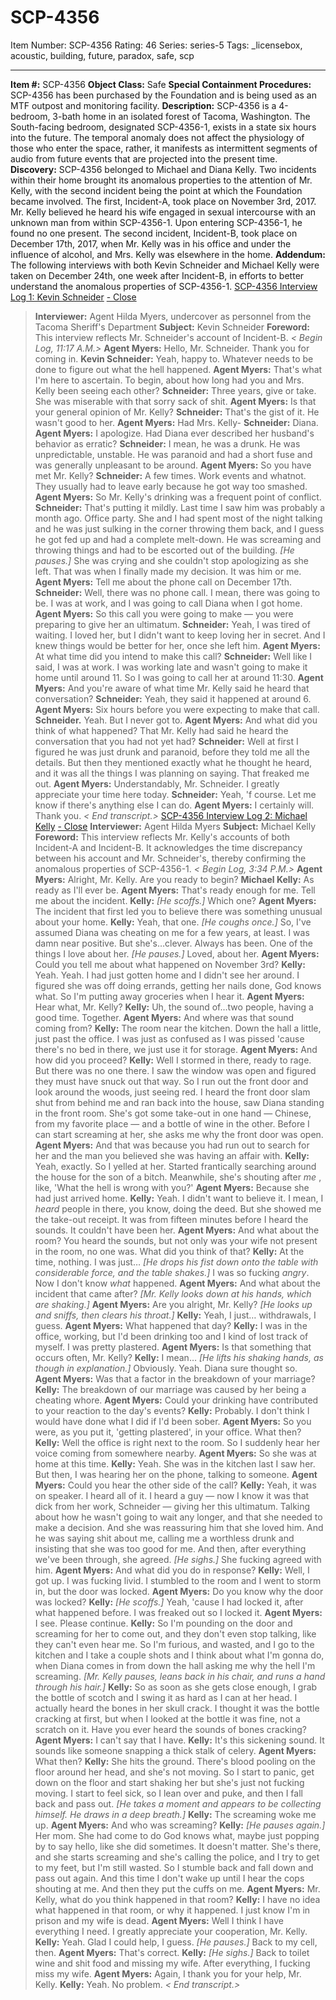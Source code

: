 # SCP-4356
Item Number: SCP-4356
Rating: 46
Series: series-5
Tags: _licensebox, acoustic, building, future, paradox, safe, scp

---

**Item #:** SCP-4356
**Object Class:** Safe
**Special Containment Procedures:** SCP-4356 has been purchased by the Foundation and is being used as an MTF outpost and monitoring facility.
**Description:** SCP-4356 is a 4-bedroom, 3-bath home in an isolated forest of Tacoma, Washington. The South-facing bedroom, designated SCP-4356-1, exists in a state six hours into the future. The temporal anomaly does not affect the physiology of those who enter the space, rather, it manifests as intermittent segments of audio from future events that are projected into the present time.
**Discovery:** SCP-4356 belonged to Michael and Diana Kelly. Two incidents within their home brought its anomalous properties to the attention of Mr. Kelly, with the second incident being the point at which the Foundation became involved.
The first, Incident-A, took place on November 3rd, 2017. Mr. Kelly believed he heard his wife engaged in sexual intercourse with an unknown man from within SCP-4356-1. Upon entering SCP-4356-1, he found no one present.
The second incident, Incident-B, took place on December 17th, 2017, when Mr. Kelly was in his office and under the influence of alcohol, and Mrs. Kelly was elsewhere in the home.
**Addendum:** The following interviews with both Kevin Schneider and Michael Kelly were taken on December 24th, one week after Incident-B, in efforts to better understand the anomalous properties of SCP-4356-1.
[SCP-4356 Interview Log 1: Kevin Schneider](javascript:;)
[\- Close](javascript:;)
> **Interviewer:** Agent Hilda Myers, undercover as personnel from the Tacoma Sheriff's Department
> **Subject:** Kevin Schneider
> **Foreword:** This interview reflects Mr. Schneider's account of Incident-B.
> _< Begin Log, 11:17 A.M.>_
> **Agent Myers:** Hello, Mr. Schneider. Thank you for coming in.
> **Kevin Schneider:** Yeah, happy to. Whatever needs to be done to figure out what the hell happened.
> **Agent Myers:** That's what I'm here to ascertain. To begin, about how long had you and Mrs. Kelly been seeing each other?
> **Schneider:** Three years, give or take. She was miserable with that sorry sack of shit.
> **Agent Myers:** Is that your general opinion of Mr. Kelly?
> **Schneider:** That's the gist of it. He wasn't good to her.
> **Agent Myers:** Had Mrs. Kelly-
> **Schneider:** Diana.
> **Agent Myers:** I apologize. Had Diana ever described her husband's behavior as erratic?
> **Schneider:** I mean, he was a drunk. He was unpredictable, unstable. He was paranoid and had a short fuse and was generally unpleasant to be around.
> **Agent Myers:** So you have met Mr. Kelly?
> **Schneider:** A few times. Work events and whatnot. They usually had to leave early because he got way too smashed.
> **Agent Myers:** So Mr. Kelly's drinking was a frequent point of conflict.
> **Schneider:** That's putting it mildly. Last time I saw him was probably a month ago. Office party. She and I had spent most of the night talking and he was just sulking in the corner throwing them back, and I guess he got fed up and had a complete melt-down. He was screaming and throwing things and had to be escorted out of the building. _[He pauses.]_ She was crying and she couldn't stop apologizing as she left. That was when I finally made my decision. It was him or me.
> **Agent Myers:** Tell me about the phone call on December 17th.
> **Schneider:** Well, there was no phone call. I mean, there was going to be. I was at work, and I was going to call Diana when I got home.
> **Agent Myers:** So this call you were going to make — you were preparing to give her an ultimatum.
> **Schneider:** Yeah, I was tired of waiting. I loved her, but I didn't want to keep loving her in secret. And I knew things would be better for her, once she left him.
> **Agent Myers:** At what time did you intend to make this call?
> **Schneider:** Well like I said, I was at work. I was working late and wasn't going to make it home until around 11. So I was going to call her at around 11:30.
> **Agent Myers:** And you're aware of what time Mr. Kelly said he heard that conversation?
> **Schneider:** Yeah, they said it happened at around 6.
> **Agent Myers:** Six hours before you were expecting to make that call.
> **Schneider.** Yeah. But I never got to.
> **Agent Myers:** And what did you think of what happened? That Mr. Kelly had said he heard the conversation that you had not yet had?
> **Schneider:** Well at first I figured he was just drunk and paranoid, before they told me all the details. But then they mentioned exactly what he thought he heard, and it was all the things I was planning on saying. That freaked me out.
> **Agent Myers:** Understandably, Mr. Schneider. I greatly appreciate your time here today.
> **Schneider:** Yeah, 'f course. Let me know if there's anything else I can do.
> **Agent Myers:** I certainly will. Thank you.
> _< End transcript.>_
[SCP-4356 Interview Log 2: Michael Kelly](javascript:;)
[\- Close](javascript:;)
> **Interviewer:** Agent Hilda Myers
> **Subject:** Michael Kelly
> **Foreword:** This interview reflects Mr. Kelly's accounts of both Incident-A and Incident-B. It acknowledges the time discrepancy between his account and Mr. Schneider's, thereby confirming the anomalous properties of SCP-4356-1.
> _< Begin Log, 3:34 P.M.>_
> **Agent Myers:** Alright, Mr. Kelly. Are you ready to begin?
> **Michael Kelly:** As ready as I'll ever be.
> **Agent Myers:** That's ready enough for me. Tell me about the incident.
> **Kelly:** _[He scoffs.]_ Which one?
> **Agent Myers:** The incident that first led you to believe there was something unusual about your home.
> **Kelly:** Yeah, that one. _[He coughs once.]_ So, I've assumed Diana was cheating on me for a few years, at least. I was damn near positive. But she's…clever. Always has been. One of the things I love about her. _[He pauses.]_ Loved, about her.
> **Agent Myers:** Could you tell me about what happened on November 3rd?
> **Kelly:** Yeah. Yeah. I had just gotten home and I didn't see her around. I figured she was off doing errands, getting her nails done, God knows what. So I'm putting away groceries when I hear it.
> **Agent Myers:** Hear what, Mr. Kelly?
> **Kelly:** Uh, the sound of…two people, having a good time. Together.
> **Agent Myers:** And where was that sound coming from?
> **Kelly:** The room near the kitchen. Down the hall a little, just past the office. I was just as confused as I was pissed 'cause there's no bed in there, we just use it for storage.
> **Agent Myers:** And how did you proceed?
> **Kelly:** Well I stormed in there, ready to rage. But there was no one there. I saw the window was open and figured they must have snuck out that way. So I run out the front door and look around the woods, just seeing red. I heard the front door slam shut from behind me and ran back into the house, saw Diana standing in the front room. She's got some take-out in one hand — Chinese, from my favorite place — and a bottle of wine in the other. Before I can start screaming at her, she asks me why the front door was open.
> **Agent Myers:** And that was because you had run out to search for her and the man you believed she was having an affair with.
> **Kelly:** Yeah, exactly. So I yelled at her. Started frantically searching around the house for the son of a bitch. Meanwhile, she's shouting after _me_ , like, 'What the hell is wrong with you?'
> **Agent Myers:** Because she had just arrived home.
> **Kelly:** Yeah. I didn't want to believe it. I mean, I _heard_ people in there, you know, doing the deed. But she showed me the take-out receipt. It was from fifteen minutes before I heard the sounds. It couldn't have been her.
> **Agent Myers:** And what about the room? You heard the sounds, but not only was your wife not present in the room, no one was. What did you think of that?
> **Kelly:** At the time, nothing. I was just… _[He drops his fist down onto the table with considerable force, and the table shakes.]_ I was so fucking _angry_. Now I don't know _what_ happened.
> **Agent Myers:** And what about the incident that came after?
> _[Mr. Kelly looks down at his hands, which are shaking.]_
> **Agent Myers:** Are you alright, Mr. Kelly?
> _[He looks up and sniffs, then clears his throat.]_
> **Kelly:** Yeah, I just… withdrawals, I guess.
> **Agent Myers:** What happened that day?
> **Kelly:** I was in the office, working, but I'd been drinking too and I kind of lost track of myself. I was pretty plastered.
> **Agent Myers:** Is that something that occurs often, Mr. Kelly?
> **Kelly:** I mean… _[He lifts his shaking hands, as though in explanation.]_ Obviously. Yeah. Diana sure thought so.
> **Agent Myers:** Was that a factor in the breakdown of your marriage?
> **Kelly:** The breakdown of our marriage was caused by her being a cheating whore.
> **Agent Myers:** Could your drinking have contributed to your reaction to the day's events?
> **Kelly:** Probably. I don't think I would have done what I did if I'd been sober.
> **Agent Myers:** So you were, as you put it, 'getting plastered', in your office. What then?
> **Kelly:** Well the office is right next to the room. So I suddenly hear her voice coming from somewhere nearby.
> **Agent Myers:** So she was at home at this time.
> **Kelly:** Yeah. She was in the kitchen last I saw her. But then, I was hearing her on the phone, talking to someone.
> **Agent Myers:** Could you hear the other side of the call?
> **Kelly:** Yeah, it was on speaker. I heard all of it. I heard a guy — now I know it was that dick from her work, Schneider — giving her this ultimatum. Talking about how he wasn't going to wait any longer, and that she needed to make a decision. And she was reassuring him that she loved him. And he was saying shit about me, calling me a worthless drunk and insisting that she was too good for me. And then, after everything we've been through, she agreed. _[He sighs.]_ She fucking agreed with him.
> **Agent Myers:** And what did you do in response?
> **Kelly:** Well, I got up. I was fucking livid. I stumbled to the room and I went to storm in, but the door was locked.
> **Agent Myers:** Do you know why the door was locked?
> **Kelly:** _[He scoffs.]_ Yeah, 'cause I had locked it, after what happened before. I was freaked out so I locked it.
> **Agent Myers:** I see. Please continue.
> **Kelly:** So I'm pounding on the door and screaming for her to come out, and they don't even stop talking, like they can't even hear me. So I'm furious, and wasted, and I go to the kitchen and I take a couple shots and I think about what I'm gonna do, when Diana comes in from down the hall asking me why the hell I'm screaming.
> _[Mr. Kelly pauses, leans back in his chair, and runs a hand through his hair.]_
> **Kelly:** So as soon as she gets close enough, I grab the bottle of scotch and I swing it as hard as I can at her head. I actually heard the bones in her skull crack. I thought it was the bottle cracking at first, but when I looked at the bottle it was fine, not a scratch on it. Have you ever heard the sounds of bones cracking?
> **Agent Myers:** I can't say that I have.
> **Kelly:** It's this sickening sound. It sounds like someone snapping a thick stalk of celery.
> **Agent Myers:** What then?
> **Kelly:** She hits the ground. There's blood pooling on the floor around her head, and she's not moving. So I start to panic, get down on the floor and start shaking her but she's just not fucking moving. I start to feel sick, so I lean over and puke, and then I fall back and pass out.
> _[He takes a moment and appears to be collecting himself. He draws in a deep breath.]_
> **Kelly:** The screaming woke me up.
> **Agent Myers:** And who was screaming?
> **Kelly:** _[He pauses again.]_ Her mom. She had come to do God knows what, maybe just popping by to say hello, like she did sometimes. It doesn't matter. She's there, and she starts screaming and she's calling the police, and I try to get to my feet, but I'm still wasted. So I stumble back and fall down and pass out again. And this time I don't wake up until I hear the cops shouting at me. And then they put the cuffs on me.
> **Agent Myers:** Mr. Kelly, what do you think happened in that room?
> **Kelly:** I have no idea what happened in that room, or why it happened. I just know I'm in prison and my wife is dead.
> **Agent Myers:** Well I think I have everything I need. I greatly appreciate your cooperation, Mr. Kelly.
> **Kelly:** Yeah. Glad I could help, I guess. _[He pauses.]_ Back to my cell, then.
> **Agent Myers:** That's correct.
> **Kelly:** _[He sighs.]_ Back to toilet wine and shit food and missing my wife. After everything, I fucking miss my wife.
> **Agent Myers:** Again, I thank you for your help, Mr. Kelly.
> **Kelly:** Yeah. No problem.
> _< End transcript.>_